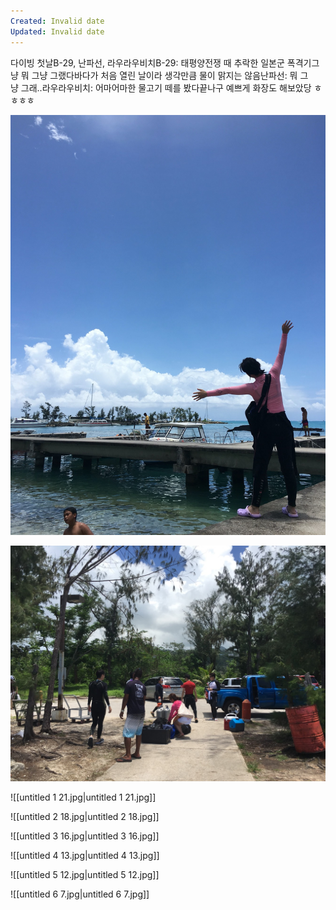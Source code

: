 ```yaml
---
Created: Invalid date
Updated: Invalid date
---
```

다이빙 첫날B-29, 난파선, 라우라우비치B-29: 태평양전쟁 때 추락한 일본군 폭격기그냥 뭐 그냥 그랬다바다가 처음 열린 날이라 생각만큼 물이 맑지는 않음난파선: 뭐 그냥 그래..라우라우비치: 어마어마한 물고기 떼를 봤다끝나구 예쁘게 화장도 해보았당 ㅎㅎㅎㅎ

![untitled 40](/_attachments/untitled%2040.jpg)

![untitled 1 21.jpg](/_attachments/untitled%201%2021.jpg)

![[untitled 1 21.jpg|untitled 1 21.jpg]]

![[untitled 2 18.jpg|untitled 2 18.jpg]]

![[untitled 3 16.jpg|untitled 3 16.jpg]]

![[untitled 4 13.jpg|untitled 4 13.jpg]]

![[untitled 5 12.jpg|untitled 5 12.jpg]]

![[untitled 6 7.jpg|untitled 6 7.jpg]]